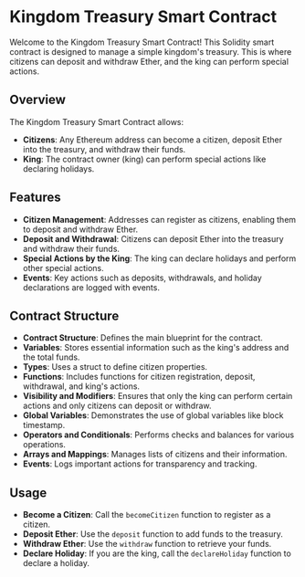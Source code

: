 # Kingdom Treasury Smart Contract

Welcome to the Kingdom Treasury Smart Contract! This Solidity smart contract is designed to manage a simple kingdom's treasury. This is where citizens can deposit and withdraw Ether, and the king can perform special actions.

## Overview

The Kingdom Treasury Smart Contract allows:

- **Citizens**: Any Ethereum address can become a citizen, deposit Ether into the treasury, and withdraw their funds.
- **King**: The contract owner (king) can perform special actions like declaring holidays.

## Features

- **Citizen Management**: Addresses can register as citizens, enabling them to deposit and withdraw Ether.
- **Deposit and Withdrawal**: Citizens can deposit Ether into the treasury and withdraw their funds.
- **Special Actions by the King**: The king can declare holidays and perform other special actions.
- **Events**: Key actions such as deposits, withdrawals, and holiday declarations are logged with events.

## Contract Structure

- **Contract Structure**: Defines the main blueprint for the contract.
- **Variables**: Stores essential information such as the king's address and the total funds.
- **Types**: Uses a struct to define citizen properties.
- **Functions**: Includes functions for citizen registration, deposit, withdrawal, and king's actions.
- **Visibility and Modifiers**: Ensures that only the king can perform certain actions and only citizens can deposit or withdraw.
- **Global Variables**: Demonstrates the use of global variables like block timestamp.
- **Operators and Conditionals**: Performs checks and balances for various operations.
- **Arrays and Mappings**: Manages lists of citizens and their information.
- **Events**: Logs important actions for transparency and tracking.

## Usage

- **Become a Citizen**: Call the `becomeCitizen` function to register as a citizen.
- **Deposit Ether**: Use the `deposit` function to add funds to the treasury.
- **Withdraw Ether**: Use the `withdraw` function to retrieve your funds.
- **Declare Holiday**: If you are the king, call the `declareHoliday` function to declare a holiday.
